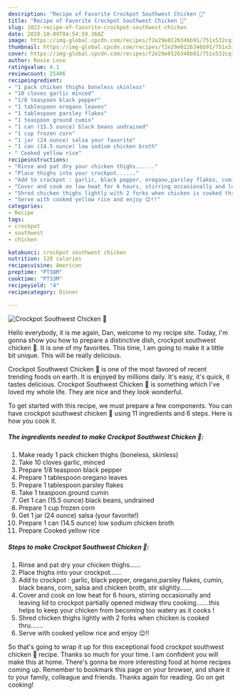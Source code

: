 ```yaml
---
description: "Recipe of Favorite Crockpot Southwest Chicken 🐔"
title: "Recipe of Favorite Crockpot Southwest Chicken 🐔"
slug: 1022-recipe-of-favorite-crockpot-southwest-chicken
date: 2020-10-09T04:54:59.360Z
image: https://img-global.cpcdn.com/recipes/f2e29e0126346b91/751x532cq70/crockpot-southwest-chicken-🐔-recipe-main-photo.jpg
thumbnail: https://img-global.cpcdn.com/recipes/f2e29e0126346b91/751x532cq70/crockpot-southwest-chicken-🐔-recipe-main-photo.jpg
cover: https://img-global.cpcdn.com/recipes/f2e29e0126346b91/751x532cq70/crockpot-southwest-chicken-🐔-recipe-main-photo.jpg
author: Roxie Love
ratingvalue: 4.1
reviewcount: 25406
recipeingredient:
- "1 pack chicken thighs boneless skinless"
- "10 cloves garlic minced"
- "1/8 teaspoon black pepper"
- "1 tablespoon oregano leaves"
- "1 tablespoon parsley flakes"
- "1 teaspoon ground cumin"
- "1 can (15.5 ounce) black beans undrained"
- "1 cup frozen corn"
- "1 jar (24 ounce) salsa your favorite"
- "1 can (14.5 ounce) low sodium chicken broth"
- " Cooked yellow rice"
recipeinstructions:
- "Rinse and pat dry your chicken thighs......"
- "Place thighs into your crockpot......"
- "Add to crockpot : garlic, black pepper, oregano,parsley flakes, cumin, black beans, corn, salsa and chicken broth, stir slightly......."
- "Cover and cook on low heat for 6 hours, stirring occasionally and leaving lid to crockpot partially opened midway thru cooking.......this helps to keep your chicken from becoming too watery as it cooks !"
- "Shred chicken thighs lightly with 2 forks when chicken is cooked thru......."
- "Serve with cooked yellow rice and enjoy 😉!!"
categories:
- Recipe
tags:
- crockpot
- southwest
- chicken

katakunci: crockpot southwest chicken 
nutrition: 128 calories
recipecuisine: American
preptime: "PT38M"
cooktime: "PT33M"
recipeyield: "4"
recipecategory: Dinner

---
```



![Crockpot Southwest Chicken 🐔](https://img-global.cpcdn.com/recipes/f2e29e0126346b91/751x532cq70/crockpot-southwest-chicken-🐔-recipe-main-photo.jpg)

Hello everybody, it is me again, Dan, welcome to my recipe site. Today, I'm gonna show you how to prepare a distinctive dish, crockpot southwest chicken 🐔. It is one of my favorites. This time, I am going to make it a little bit unique. This will be really delicious.



Crockpot Southwest Chicken 🐔 is one of the most favored of recent trending foods on earth. It is enjoyed by millions daily. It's easy, it's quick, it tastes delicious. Crockpot Southwest Chicken 🐔 is something which I've loved my whole life. They are nice and they look wonderful.


To get started with this recipe, we must prepare a few components. You can have crockpot southwest chicken 🐔 using 11 ingredients and 6 steps. Here is how you cook it.

<!--inarticleads1-->

##### The ingredients needed to make Crockpot Southwest Chicken 🐔:

1. Make ready 1 pack chicken thighs (boneless, skinless)
1. Take 10 cloves garlic, minced
1. Prepare 1/8 teaspoon black pepper
1. Prepare 1 tablespoon oregano leaves
1. Prepare 1 tablespoon parsley flakes
1. Take 1 teaspoon ground cumin
1. Get 1 can (15.5 ounce) black beans, undrained
1. Prepare 1 cup frozen corn
1. Get 1 jar (24 ounce) salsa (your favorite!)
1. Prepare 1 can (14.5 ounce) low sodium chicken broth
1. Prepare  Cooked yellow rice




<!--inarticleads2-->

##### Steps to make Crockpot Southwest Chicken 🐔:

1. Rinse and pat dry your chicken thighs......
1. Place thighs into your crockpot......
1. Add to crockpot : garlic, black pepper, oregano,parsley flakes, cumin, black beans, corn, salsa and chicken broth, stir slightly.......
1. Cover and cook on low heat for 6 hours, stirring occasionally and leaving lid to crockpot partially opened midway thru cooking.......this helps to keep your chicken from becoming too watery as it cooks !
1. Shred chicken thighs lightly with 2 forks when chicken is cooked thru.......
1. Serve with cooked yellow rice and enjoy 😉!!




So that's going to wrap it up for this exceptional food crockpot southwest chicken 🐔 recipe. Thanks so much for your time. I am confident you will make this at home. There's gonna be more interesting food at home recipes coming up. Remember to bookmark this page on your browser, and share it to your family, colleague and friends. Thanks again for reading. Go on get cooking!
